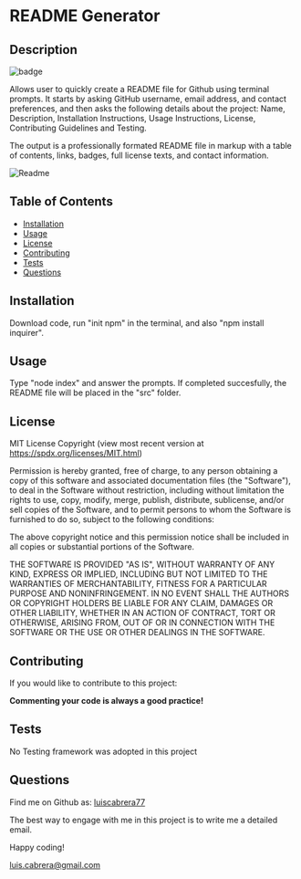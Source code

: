 

# README Generator

## Description
![badge](https://img.shields.io/badge/license-MIT-blue)

Allows user to quickly create a README file for Github using terminal prompts. It starts by asking GitHub username, email address, and contact preferences, and then asks the following details about the project: Name, Description, Installation Instructions, Usage Instructions, License, Contributing Guidelines and Testing. 

The output is a professionally formated README file in markup with a table of contents, links, badges, full license texts, and contact information.

![Readme](https://user-images.githubusercontent.com/54341829/114362651-2f12be80-9b3d-11eb-8edd-916a519eb052.png)

## Table of Contents
- [Installation](#installation)
- [Usage](#usage)
- [License](#license)
- [Contributing](#contributing)
- [Tests](#tests)
- [Questions](#questions)

## Installation
Download code, run "init npm" in the terminal, and also "npm install inquirer".

## Usage
Type "node index" and answer the prompts. If completed succesfully, the README file will be placed in the "src" folder.

## License

MIT License Copyright
(view most recent version at https://spdx.org/licenses/MIT.html)

Permission is hereby granted, free of charge, to any person obtaining a copy 
of this software and associated documentation files (the "Software"), to deal 
in the Software without restriction, including without limitation the rights 
to use, copy, modify, merge, publish, distribute, sublicense, and/or sell 
copies of the Software, and to permit persons to whom the Software is 
furnished to do so, subject to the following conditions:

The above copyright notice and this permission notice shall be included in all 
copies or substantial portions of the Software.

THE SOFTWARE IS PROVIDED "AS IS", WITHOUT WARRANTY OF ANY KIND, EXPRESS OR 
IMPLIED, INCLUDING BUT NOT LIMITED TO THE WARRANTIES OF MERCHANTABILITY, 
FITNESS FOR A PARTICULAR PURPOSE AND NONINFRINGEMENT. IN NO EVENT SHALL THE 
AUTHORS OR COPYRIGHT HOLDERS BE LIABLE FOR ANY CLAIM, DAMAGES OR OTHER 
LIABILITY, WHETHER IN AN ACTION OF CONTRACT, TORT OR OTHERWISE, ARISING FROM, 
OUT OF OR IN CONNECTION WITH THE SOFTWARE OR THE USE OR OTHER DEALINGS IN THE 
SOFTWARE.

## Contributing
If you would like to contribute to this project:

**Commenting your code is always a good practice!**

## Tests
No Testing framework was adopted in this project

## Questions
Find me on Github as: [luiscabrera77](https://github.com/luiscabrera77)

The best way to engage with me in this project is to write me a detailed email. 

Happy coding!

luis.cabrera@gmail.com
